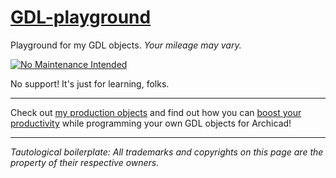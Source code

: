 # [GDL-playground](https://github.com/runxel/GDL-playground)
Playground for my GDL objects.
_Your mileage may vary._

[![No Maintenance Intended](http://unmaintained.tech/badge.svg)](http://unmaintained.tech/)

No support!
It's just for learning, folks.

---

Check out [my production objects](https://github.com/runxel/ArchiCAD-Objects) and find out how you can [boost your productivity](https://github.com/runxel/GDL-sublime) while programming your own GDL objects for Archicad! 

---

_Tautological boilerplate: All trademarks and copyrights on this page are the property of their respective owners._